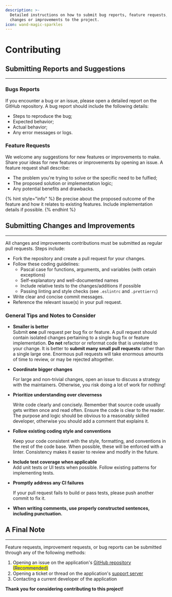 ```yaml
---
description: >-
  Detailed instructions on how to submit bug reports, feature requests, and
  changes or improvements to the project.
icon: wand-magic-sparkles
---
```


# Contributing

## Submitting Reports and Suggestions

***

### Bugs Reports

If you encounter a bug or an issue, please open a detailed report on the GitHub repository. A bug report should include the following details:

* Steps to reproduce the bug;
* Expected behavior;
* Actual behavior;
* Any error messages or logs.

### Feature Requests

We welcome any suggestions for new features or improvements to make. Share your ideas for new features or improvements by opening an issue. A feature request shall describe:

* The problem you're trying to solve or the specific need to be fulfied;
* The proposed solution or implementation logic;
* Any potential benefits and drawbacks.

{% hint style="info" %}
Be precise about the proposed outcome of the feature and how it relates to existing features. Include implementation details if possible.
{% endhint %}

## Submitting Changes and Improvements

***

All changes and improvements contributions must be submitted as regular pull requests. Steps include:

* Fork the repository and create a pull request for your changes.
* Follow these coding guidelines:
  * Pascal case for functions, arguments, and variables (with cetain exceptions)
  * Self-explanatory and well-documented names
  * Include relative tests to the changes/additions if possible
  * Passing linting and style checks (see `.eslintrc` and `.prettierrc`)
* Write clear and concise commit messages.
* Reference the relevant issue(s) in your pull request.

### General Tips and Notes to Consider

* **Smaller is better**\
  Submit **one** pull request per bug fix or feature. A pull request should contain isolated changes pertaining to a single bug fix or feature implementation. **Do not** refactor or reformat code that is unrelated to your change. It is better to **submit many small pull requests** rather than a single large one. Enormous pull requests will take enormous amounts of time to review, or may be rejected altogether.
*   **Coordinate bigger changes**

    For large and non-trivial changes, open an issue to discuss a strategy with the maintainers. Otherwise, you risk doing a lot of work for nothing!
*   **Prioritize understanding over cleverness**

    Write code clearly and concisely. Remember that source code usually gets written once and read often. Ensure the code is clear to the reader. The purpose and logic should be obvious to a reasonably skilled developer, otherwise you should add a comment that explains it.
*   **Follow existing coding style and conventions**

    Keep your code consistent with the style, formatting, and conventions in the rest of the code base. When possible, these will be enforced with a linter. Consistency makes it easier to review and modify in the future.
* **Include test coverage when applicable**\
  Add unit tests or UI tests when possible. Follow existing patterns for implementing tests.
*   **Promptly address any CI failures**

    If your pull request fails to build or pass tests, please push another commit to fix it.
* **When writing comments, use properly constructed sentences, including punctuation.**

## A Final Note

***

Feature requests, improvement requests, or bug reports can be submitted through any of the following methods:

1. Opening an issue on the application's [GitHub repository](https://github.com/EgizianoEG/LAPD-Central-Bot/issues) <mark style="color:blue;">(Recommended)</mark>
2. Opening a ticket or thread on the application's [support server](https://discord.gg/B2qMTjqgPK)
3. Contacting a current developer of the application



**Thank you for considering contributing to this project!**
